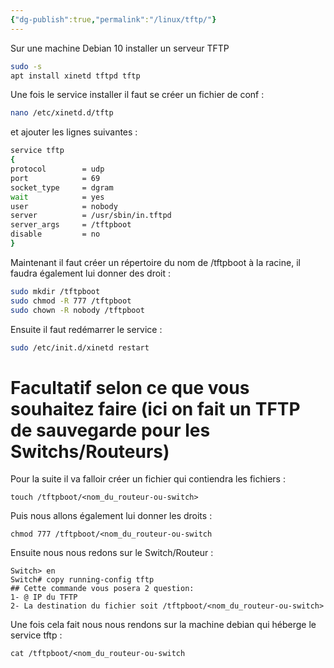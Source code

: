 ```yaml
---
{"dg-publish":true,"permalink":"/linux/tftp/"}
---
```



Sur une machine Debian 10 installer un serveur TFTP 
```bash
sudo -s
apt install xinetd tftpd tftp
```

Une fois le service installer il faut se créer un fichier de conf : 
```bash
nano /etc/xinetd.d/tftp
```
et ajouter les lignes suivantes : 
```bash
service tftp
{
protocol    	= udp
port        	= 69
socket_type 	= dgram
wait        	= yes
user        	= nobody
server      	= /usr/sbin/in.tftpd
server_args 	= /tftpboot
disable     	= no
}
```

Maintenant il faut créer un répertoire du nom de /tftpboot à la racine, il faudra également lui donner des droit :
```bash 
sudo mkdir /tftpboot
sudo chmod -R 777 /tftpboot
sudo chown -R nobody /tftpboot
```

Ensuite il faut redémarrer le service :
```bash
sudo /etc/init.d/xinetd restart
```

# Facultatif selon ce que vous souhaitez faire (ici on fait un TFTP de sauvegarde pour les Switchs/Routeurs)


Pour la suite il va falloir créer un fichier qui contiendra les fichiers :
```shell
touch /tftpboot/<nom_du_routeur-ou-switch>
```
Puis nous allons également lui donner les droits :
```shell
chmod 777 /tftpboot/<nom_du_routeur-ou-switch
```

Ensuite nous nous redons sur le Switch/Routeur :
```IOS
Switch> en
Switch# copy running-config tftp
## Cette commande vous posera 2 question:
1- @ IP du TFTP
2- La destination du fichier soit /tftpboot/<nom_du_routeur-ou-switch>
```

Une fois cela fait nous nous rendons sur la machine debian qui héberge le service tftp :
```shell
cat /tftpboot/<nom_du_routeur-ou-switch
```

